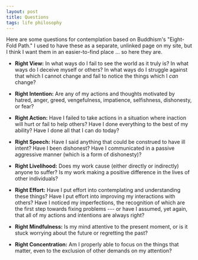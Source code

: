 ```yaml
---
layout: post
title: Questions
tags: life philosophy
---
```


Here are some questions for contemplation based on Buddhism's "Eight-Fold Path." I used to have these as a separate, unlinked page on my site, but I think I want them in an easier-to-find place ... so here they are.

- **Right View:** In what ways do I fail to see the world as it truly is? In what ways do I deceive myself or others? In what ways do I struggle against that which I cannot change and fail to notice the things which I *can* change?

- **Right Intention:** Are any of my actions and thoughts motivated by hatred, anger, greed, vengefulness, impatience, selfishness, dishonesty, or fear?

- **Right Action:** Have I failed to take actions in a situation where inaction will hurt or fail to help others? Have I done everything to the best of my ability? Have I done all that I can do today?

- **Right Speech:** Have I said anything that could be construed to have ill intent? Have I been dishonest? Have I communicated in a passive aggressive manner (which is a form of dishonesty)?

- **Right Livelihood:** Does my work cause (either directly or indirectly) anyone to suffer? Is my work making a positive difference in the lives of other individuals?

- **Right Effort:** Have I put effort into contemplating and understanding these things? Have I put effort into improving my interactions with others? Have I noticed my imperfections, the recognition of which are the first step towards fixing problems --- or have I assumed, yet again, that all of my actions and intentions are always right?

- **Right Mindfulness:** Is my mind attentive to the present moment, or is it stuck worrying about the future or regretting the past?

- **Right Concentration:** Am I properly able to focus on the things that matter, even to the exclusion of other demands on my attention?
